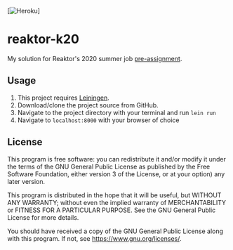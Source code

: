 [![Heroku](https://heroku-badge.herokuapp.com/?app=reaktor-k20)]

# reaktor-k20

My solution for Reaktor's 2020 summer job [pre-assignment](https://www.reaktor.com/junior-dev-assignment/).

## Usage

1. This project requires [Leiningen](https://leiningen.org/).
2. Download/clone the project source from GitHub.
3. Navigate to the project directory with your terminal and run `lein run`
4. Navigate to `localhost:8000` with your browser of choice

## License

This program is free software: you can redistribute it and/or modify
it under the terms of the GNU General Public License as published by
the Free Software Foundation, either version 3 of the License, or
at your option) any later version.

This program is distributed in the hope that it will be useful,
but WITHOUT ANY WARRANTY; without even the implied warranty of
MERCHANTABILITY or FITNESS FOR A PARTICULAR PURPOSE.  See the
GNU General Public License for more details.

You should have received a copy of the GNU General Public License
along with this program.  If not, see <https://www.gnu.org/licenses/>.